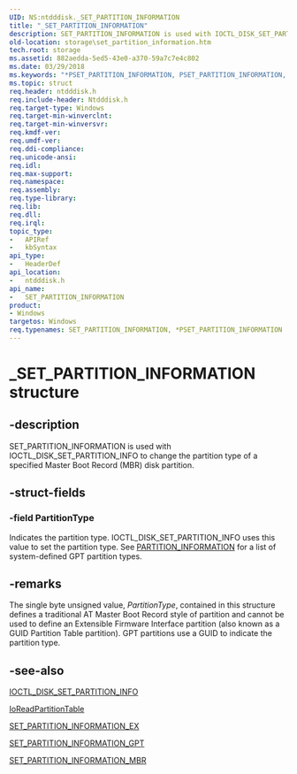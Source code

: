 ```yaml
---
UID: NS:ntdddisk._SET_PARTITION_INFORMATION
title: "_SET_PARTITION_INFORMATION"
description: SET_PARTITION_INFORMATION is used with IOCTL_DISK_SET_PARTITION_INFO to change the partition type of a specified Master Boot Record (MBR) disk partition.
old-location: storage\set_partition_information.htm
tech.root: storage
ms.assetid: 882aedda-5ed5-43e0-a370-59a7c7e4c802
ms.date: 03/29/2018
ms.keywords: "*PSET_PARTITION_INFORMATION, PSET_PARTITION_INFORMATION, PSET_PARTITION_INFORMATION structure pointer [Storage Devices], SET_PARTITION_INFORMATION, SET_PARTITION_INFORMATION structure [Storage Devices], SET_PARTITION_INFORMATION_MBR, _SET_PARTITION_INFORMATION, ntdddisk/PSET_PARTITION_INFORMATION, ntdddisk/SET_PARTITION_INFORMATION, storage.set_partition_information, structs-disk_b8b3121b-0001-4c1d-ac4d-1eeb1ce79dd3.xml"
ms.topic: struct
req.header: ntdddisk.h
req.include-header: Ntdddisk.h
req.target-type: Windows
req.target-min-winverclnt: 
req.target-min-winversvr: 
req.kmdf-ver: 
req.umdf-ver: 
req.ddi-compliance: 
req.unicode-ansi: 
req.idl: 
req.max-support: 
req.namespace: 
req.assembly: 
req.type-library: 
req.lib: 
req.dll: 
req.irql: 
topic_type:
-	APIRef
-	kbSyntax
api_type:
-	HeaderDef
api_location:
-	ntdddisk.h
api_name:
-	SET_PARTITION_INFORMATION
product:
- Windows
targetos: Windows
req.typenames: SET_PARTITION_INFORMATION, *PSET_PARTITION_INFORMATION
---
```


# _SET_PARTITION_INFORMATION structure


## -description


SET_PARTITION_INFORMATION is used with IOCTL_DISK_SET_PARTITION_INFO to change the partition type of a specified Master Boot Record (MBR) disk partition.


## -struct-fields




### -field PartitionType

Indicates the partition type. IOCTL_DISK_SET_PARTITION_INFO uses this value to set the partition type. See <a href="https://msdn.microsoft.com/library/windows/hardware/ff563751">PARTITION_INFORMATION</a> for a list of system-defined GPT partition types.


## -remarks



The single byte unsigned value, <i>PartitionType</i>, contained in this structure defines a traditional AT Master Boot Record style of partition and cannot be used to define an Extensible Firmware Interface partition (also known as a GUID Partition Table partition). GPT partitions use a GUID to indicate the partition type.




## -see-also




<a href="https://msdn.microsoft.com/library/windows/hardware/ff560413">IOCTL_DISK_SET_PARTITION_INFO</a>



<a href="https://msdn.microsoft.com/library/windows/hardware/ff561452">IoReadPartitionTable</a>



<a href="https://msdn.microsoft.com/library/windows/hardware/ff566194">SET_PARTITION_INFORMATION_EX</a>



<a href="https://msdn.microsoft.com/library/windows/hardware/ff566196">SET_PARTITION_INFORMATION_GPT</a>



<a href="https://msdn.microsoft.com/library/windows/hardware/ff566198">SET_PARTITION_INFORMATION_MBR</a>
 

 

